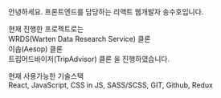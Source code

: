 안녕하세요.
프론트엔드를 담당하는
리액트 웹개발자 송수호입니다.
 
현재 진행한 프로젝트로는   
WRDS(Warten Data Research Service) 클론   
이솝(Aesop) 클론  
트립어드바이저(TripAdvisor) 클론 
을 진행하였습니다.

현재 사용가능한 기술스택   
React, JavaScript, CSS in JS, SASS/SCSS, GIT, Github, Redux

